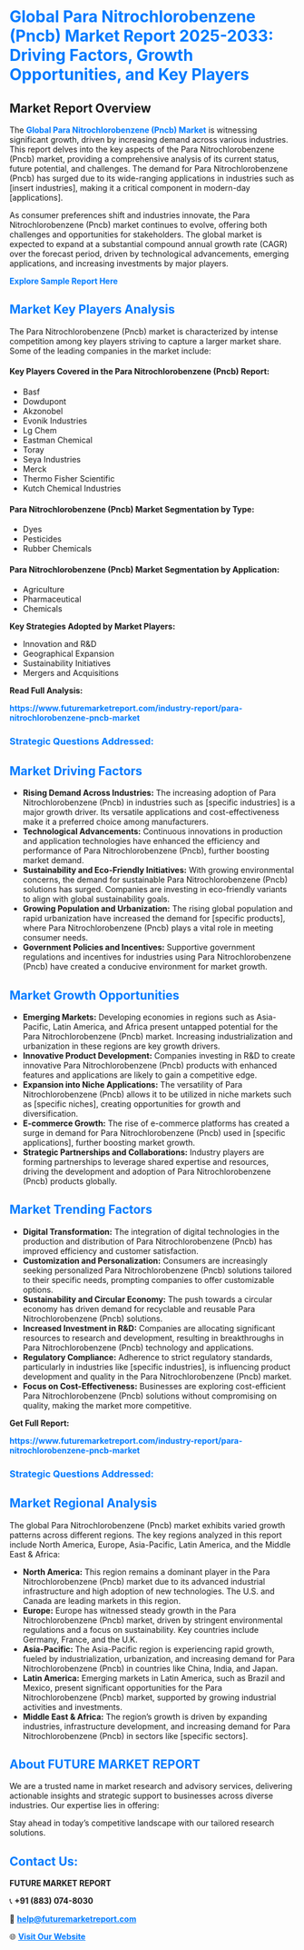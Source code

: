<h1 style="color: #007BFF;">Global Para Nitrochlorobenzene (Pncb) Market Report 2025-2033: Driving Factors, Growth Opportunities, and Key Players</h1>

<section id="overview">
<h2>Market Report Overview</h2>
<p>The <a href="https://www.futuremarketreport.com/industry-report/para-nitrochlorobenzene-pncb-market" style="color: #007BFF; text-decoration: none;"><strong>Global Para Nitrochlorobenzene (Pncb) Market</strong></a> is witnessing significant growth, driven by increasing demand across various industries. This report delves into the key aspects of the Para Nitrochlorobenzene (Pncb) market, providing a comprehensive analysis of its current status, future potential, and challenges. The demand for Para Nitrochlorobenzene (Pncb) has surged due to its wide-ranging applications in industries such as [insert industries], making it a critical component in modern-day [applications].</p>
<p>As consumer preferences shift and industries innovate, the Para Nitrochlorobenzene (Pncb) market continues to evolve, offering both challenges and opportunities for stakeholders. The global market is expected to expand at a substantial compound annual growth rate (CAGR) over the forecast period, driven by technological advancements, emerging applications, and increasing investments by major players.</p>
</section>

<section id="overview">
<p><a href="https://www.futuremarketreport.com/request-sample/reportId=31386" style="color: #007BFF; text-decoration: none;"><strong>Explore Sample Report Here</strong></a></p>
</section>

<section id="key-players">
<h2 style="color: #007BFF;">Market Key Players Analysis</h2>
<p>The Para Nitrochlorobenzene (Pncb) market is characterized by intense competition among key players striving to capture a larger market share. Some of the leading companies in the market include:</p>
<h4>Key Players Covered in the Para Nitrochlorobenzene (Pncb) Report:</h4>
<ul><li>Basf</li><li>Dowdupont</li><li>Akzonobel</li><li>Evonik Industries</li><li>Lg Chem</li><li>Eastman Chemical</li><li>Toray</li><li>Seya Industries</li><li>Merck</li><li>Thermo Fisher Scientific</li><li>Kutch Chemical Industries</li></ul>
<h4>Para Nitrochlorobenzene (Pncb) Market Segmentation by Type:</h4>
<ul><li>Dyes</li><li>Pesticides</li><li>Rubber Chemicals</li></ul>

<h4>Para Nitrochlorobenzene (Pncb) Market Segmentation by Application:</h4>
<ul><li>Agriculture</li><li>Pharmaceutical</li><li>Chemicals</li></ul>
<p><strong>Key Strategies Adopted by Market Players:</strong></p>
<ul>
<li>Innovation and R&D</li>
<li>Geographical Expansion</li>
<li>Sustainability Initiatives</li>
<li>Mergers and Acquisitions</li>
</ul>
</section>

<section>
<p><strong>Read Full Analysis: </strong></p><a href="https://www.futuremarketreport.com/industry-report/para-nitrochlorobenzene-pncb-market" style="color: #007BFF; text-decoration: none;"><strong>https://www.futuremarketreport.com/industry-report/para-nitrochlorobenzene-pncb-market</strong></a>
<h3 style="color: #007BFF;">Strategic Questions Addressed:</h3>
</section>

<section id="driving-factors">
<h2 style="color: #007BFF;">Market Driving Factors</h2>
<ul>
<li><strong>Rising Demand Across Industries:</strong> The increasing adoption of Para Nitrochlorobenzene (Pncb) in industries such as [specific industries] is a major growth driver. Its versatile applications and cost-effectiveness make it a preferred choice among manufacturers.</li>
<li><strong>Technological Advancements:</strong> Continuous innovations in production and application technologies have enhanced the efficiency and performance of Para Nitrochlorobenzene (Pncb), further boosting market demand.</li>
<li><strong>Sustainability and Eco-Friendly Initiatives:</strong> With growing environmental concerns, the demand for sustainable Para Nitrochlorobenzene (Pncb) solutions has surged. Companies are investing in eco-friendly variants to align with global sustainability goals.</li>
<li><strong>Growing Population and Urbanization:</strong> The rising global population and rapid urbanization have increased the demand for [specific products], where Para Nitrochlorobenzene (Pncb) plays a vital role in meeting consumer needs.</li>
<li><strong>Government Policies and Incentives:</strong> Supportive government regulations and incentives for industries using Para Nitrochlorobenzene (Pncb) have created a conducive environment for market growth.</li>
</ul>
</section>

<section id="growth-opportunities">
<h2 style="color: #007BFF;">Market Growth Opportunities</h2>
<ul>
<li><strong>Emerging Markets:</strong> Developing economies in regions such as Asia-Pacific, Latin America, and Africa present untapped potential for the Para Nitrochlorobenzene (Pncb) market. Increasing industrialization and urbanization in these regions are key growth drivers.</li>
<li><strong>Innovative Product Development:</strong> Companies investing in R&D to create innovative Para Nitrochlorobenzene (Pncb) products with enhanced features and applications are likely to gain a competitive edge.</li>
<li><strong>Expansion into Niche Applications:</strong> The versatility of Para Nitrochlorobenzene (Pncb) allows it to be utilized in niche markets such as [specific niches], creating opportunities for growth and diversification.</li>
<li><strong>E-commerce Growth:</strong> The rise of e-commerce platforms has created a surge in demand for Para Nitrochlorobenzene (Pncb) used in [specific applications], further boosting market growth.</li>
<li><strong>Strategic Partnerships and Collaborations:</strong> Industry players are forming partnerships to leverage shared expertise and resources, driving the development and adoption of Para Nitrochlorobenzene (Pncb) products globally.</li>
</ul>
</section>

<section id="trending-factors">
<h2 style="color: #007BFF;">Market Trending Factors</h2>
<ul>
<li><strong>Digital Transformation:</strong> The integration of digital technologies in the production and distribution of Para Nitrochlorobenzene (Pncb) has improved efficiency and customer satisfaction.</li>
<li><strong>Customization and Personalization:</strong> Consumers are increasingly seeking personalized Para Nitrochlorobenzene (Pncb) solutions tailored to their specific needs, prompting companies to offer customizable options.</li>
<li><strong>Sustainability and Circular Economy:</strong> The push towards a circular economy has driven demand for recyclable and reusable Para Nitrochlorobenzene (Pncb) solutions.</li>
<li><strong>Increased Investment in R&D:</strong> Companies are allocating significant resources to research and development, resulting in breakthroughs in Para Nitrochlorobenzene (Pncb) technology and applications.</li>
<li><strong>Regulatory Compliance:</strong> Adherence to strict regulatory standards, particularly in industries like [specific industries], is influencing product development and quality in the Para Nitrochlorobenzene (Pncb) market.</li>
<li><strong>Focus on Cost-Effectiveness:</strong> Businesses are exploring cost-efficient Para Nitrochlorobenzene (Pncb) solutions without compromising on quality, making the market more competitive.</li>
</ul>
</section>

<section>
<p><strong>Get Full Report: </strong></p><a href="https://www.futuremarketreport.com/industry-report/para-nitrochlorobenzene-pncb-market" style="color: #007BFF; text-decoration: none;"><strong>https://www.futuremarketreport.com/industry-report/para-nitrochlorobenzene-pncb-market</strong></a>
<h3 style="color: #007BFF;">Strategic Questions Addressed:</h3>
</section>


<section id="regional-analysis">
<h2 style="color: #007BFF;">Market Regional Analysis</h2>
<p>The global Para Nitrochlorobenzene (Pncb) market exhibits varied growth patterns across different regions. The key regions analyzed in this report include North America, Europe, Asia-Pacific, Latin America, and the Middle East & Africa:</p>
<ul>
<li><strong>North America:</strong> This region remains a dominant player in the Para Nitrochlorobenzene (Pncb) market due to its advanced industrial infrastructure and high adoption of new technologies. The U.S. and Canada are leading markets in this region.</li>
<li><strong>Europe:</strong> Europe has witnessed steady growth in the Para Nitrochlorobenzene (Pncb) market, driven by stringent environmental regulations and a focus on sustainability. Key countries include Germany, France, and the U.K.</li>
<li><strong>Asia-Pacific:</strong> The Asia-Pacific region is experiencing rapid growth, fueled by industrialization, urbanization, and increasing demand for Para Nitrochlorobenzene (Pncb) in countries like China, India, and Japan.</li>
<li><strong>Latin America:</strong> Emerging markets in Latin America, such as Brazil and Mexico, present significant opportunities for the Para Nitrochlorobenzene (Pncb) market, supported by growing industrial activities and investments.</li>
<li><strong>Middle East & Africa:</strong> The region’s growth is driven by expanding industries, infrastructure development, and increasing demand for Para Nitrochlorobenzene (Pncb) in sectors like [specific sectors].</li>
</ul>
</section>

<footer>
<h2 style="color: #007BFF;">About FUTURE MARKET REPORT</h2>
<p>We are a trusted name in market research and advisory services, delivering actionable insights and strategic support to businesses across diverse industries. Our expertise lies in offering:</p>

<p>Stay ahead in today’s competitive landscape with our tailored research solutions.</p>

<h2 style="color: #007BFF;">Contact Us:</h2>
<p><strong>FUTURE MARKET REPORT</strong></p>
<p>📞 <strong>+91 (883) 074-8030</strong></p>
<p>📧 <strong><a href="mailto:help@futuremarketreport.com" style="color: #007BFF;">help@futuremarketreport.com</a></strong></p>
<p>🌐 <strong><a href="https://www.futuremarketreport.com/" style="color: #007BFF;">Visit Our Website</a></strong></p>
</footer>